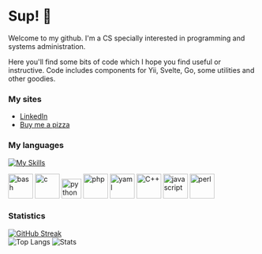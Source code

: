 # Sup! 🤖

Welcome to my github. I'm a CS specially interested in programming and systems administration.

Here you'll find some bits of code which I hope you find useful or instructive. Code includes components for Yii, Svelte, Go, some utilities and other goodies.

### My sites

- [LinkedIn](https://www.linkedin.com/in/rggonzalez/)
- [Buy me a pizza](https://www.buymeacoffee.com/rggonzalez)

### My languages

[![My Skills](https://skillicons.dev/icons?i=js,html,css,c,cpp,python,perl,go,php,bash,asm,pascal)](https://skillicons.dev)

<p align="left">
<img src="https://www.vectorlogo.zone/logos/gnu_bash/gnu_bash-official.svg" alt="bash" width="50" height="50" />
<img src="https://cdn.jsdelivr.net/npm/programming-languages-logos/src/c/c.png" title="c" alt="c" width="50" height="50" />
<img src="https://cdn.jsdelivr.net/npm/programming-languages-logos/src/python/python.png" title="Python" alt="python" width="40" height="40"/>
<img src="https://cdn.jsdelivr.net/npm/programming-languages-logos/src/php/php.png" alt="php" width="50" height="50" />
<img src="https://cdn.jsdelivr.net/npm/programming-languages-logos/src/go/go.png" alt="yaml" width="50" height="50" />
<img src="https://cdn.jsdelivr.net/npm/programming-languages-logos/src/cpp/cpp.png" alt="C++" width="50" height="50" />
<img src="https://cdn.jsdelivr.net/npm/programming-languages-logos/src/javascript/javascript.png" alt="javascript" width="50" height="50" />
<img src="https://github.com/dnmfarrell/Perl-Icons/blob/master/Icons/Perl_Camel.svg" alt="perl" width="50" height="50" />
</p>

### Statistics

[![GitHub Streak](https://streak-stats.demolab.com/?user=rgglez)](https://git.io/streak-stats)  
![Top Langs](https://github-readme-stats.vercel.app/api/top-langs/?username=rgglez&layout=pie)
![Stats](https://github-readme-stats.vercel.app/api?username=rgglez&hide=contribs,prs&theme=dark)
